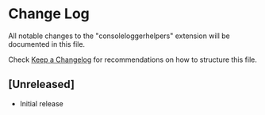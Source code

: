 # Change Log

All notable changes to the "consoleloggerhelpers" extension will be documented in this file.

Check [Keep a Changelog](http://keepachangelog.com/) for recommendations on how to structure this file.

## [Unreleased]

- Initial release